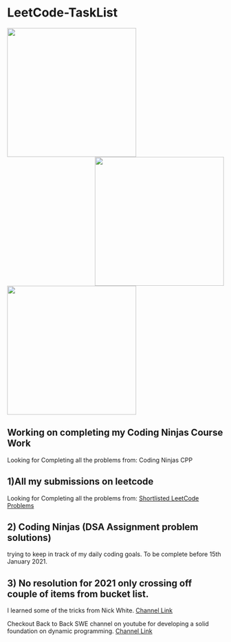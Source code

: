 # LeetCode-TaskList

<img align='left' src="https://miro.medium.com/max/800/1*bOxDNmWX_nL4W4qB-ey0VQ.gif" width="300">
<img align='right' src="https://i.pinimg.com/originals/81/52/58/81525851413fac11dca44e57076b396a.gif" width="300">
<img align='center' src="https://miro.medium.com/max/1500/1*4ynmiokzFCfmZTPBwyeZ6A.gif" width="300">


## Working on completing my Coding Ninjas Course Work

Looking for Completing all the problems from:
Coding Ninjas CPP

## 1)All my submissions on leetcode
Looking for Completing all the problems from:
[Shortlisted LeetCode Problems](https://docs.google.com/spreadsheets/d/1SbpY-04Cz8EWw3A_LBUmDEXKUMO31DBjfeMoA0dlfIA/htmlview?sle=true#)

## 2) Coding Ninjas (DSA Assignment problem solutions)
trying to keep in track of my daily coding goals.
To be complete before 15th January 2021.
## 3) No resolution for 2021 only crossing off couple of items from bucket list. 

I learned some of the tricks from Nick White.
[Channel Link](https://www.youtube.com/channel/UC1fLEeYICmo3O9cUsqIi7HA)

Checkout Back to Back SWE channel on youtube for developing a solid foundation on dynamic programming.
[Channel Link](https://www.youtube.com/channel/UCmJz2DV1a3yfgrR7GqRtUUA)

